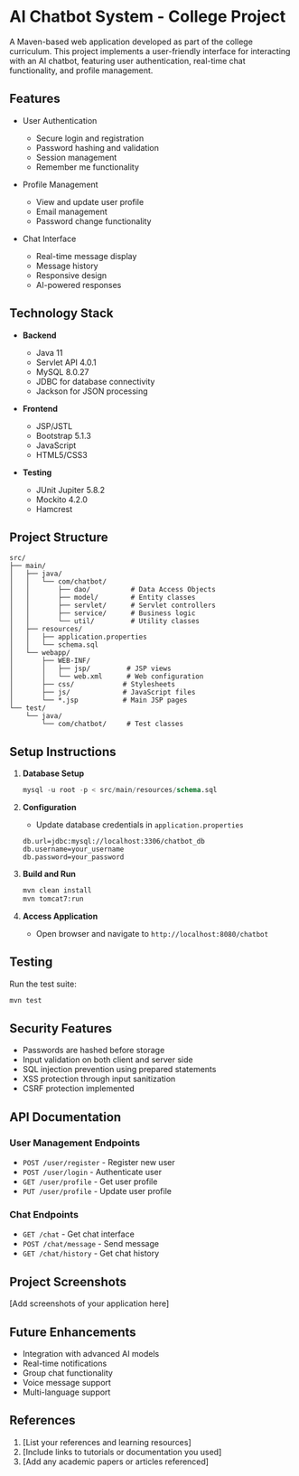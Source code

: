 # AI Chatbot System - College Project

A Maven-based web application developed as part of the college curriculum. This project implements a user-friendly interface for interacting with an AI chatbot, featuring user authentication, real-time chat functionality, and profile management.



## Features

- User Authentication
  - Secure login and registration
  - Password hashing and validation
  - Session management
  - Remember me functionality

- Profile Management
  - View and update user profile
  - Email management
  - Password change functionality

- Chat Interface
  - Real-time message display
  - Message history
  - Responsive design
  - AI-powered responses

## Technology Stack

- **Backend**
  - Java 11
  - Servlet API 4.0.1
  - MySQL 8.0.27
  - JDBC for database connectivity
  - Jackson for JSON processing

- **Frontend**
  - JSP/JSTL
  - Bootstrap 5.1.3
  - JavaScript
  - HTML5/CSS3

- **Testing**
  - JUnit Jupiter 5.8.2
  - Mockito 4.2.0
  - Hamcrest

## Project Structure

```
src/
├── main/
│   ├── java/
│   │   └── com/chatbot/
│   │       ├── dao/          # Data Access Objects
│   │       ├── model/        # Entity classes
│   │       ├── servlet/      # Servlet controllers
│   │       ├── service/      # Business logic
│   │       └── util/         # Utility classes
│   ├── resources/
│   │   ├── application.properties
│   │   └── schema.sql
│   └── webapp/
│       ├── WEB-INF/
│       │   ├── jsp/         # JSP views
│       │   └── web.xml      # Web configuration
│       ├── css/            # Stylesheets
│       ├── js/             # JavaScript files
│       └── *.jsp           # Main JSP pages
└── test/
    └── java/
        └── com/chatbot/     # Test classes
```

## Setup Instructions

1. **Database Setup**
   ```sql
   mysql -u root -p < src/main/resources/schema.sql
   ```

2. **Configuration**
   - Update database credentials in `application.properties`
   ```properties
   db.url=jdbc:mysql://localhost:3306/chatbot_db
   db.username=your_username
   db.password=your_password
   ```

3. **Build and Run**
   ```bash
   mvn clean install
   mvn tomcat7:run
   ```

4. **Access Application**
   - Open browser and navigate to `http://localhost:8080/chatbot`

## Testing

Run the test suite:
```bash
mvn test
```

## Security Features

- Passwords are hashed before storage
- Input validation on both client and server side
- SQL injection prevention using prepared statements
- XSS protection through input sanitization
- CSRF protection implemented

## API Documentation

### User Management Endpoints

- `POST /user/register` - Register new user
- `POST /user/login` - Authenticate user
- `GET /user/profile` - Get user profile
- `PUT /user/profile` - Update user profile

### Chat Endpoints

- `GET /chat` - Get chat interface
- `POST /chat/message` - Send message
- `GET /chat/history` - Get chat history

## Project Screenshots

[Add screenshots of your application here]

## Future Enhancements

- Integration with advanced AI models
- Real-time notifications
- Group chat functionality
- Voice message support
- Multi-language support

## References

1. [List your references and learning resources]
2. [Include links to tutorials or documentation you used]
3. [Add any academic papers or articles referenced]
